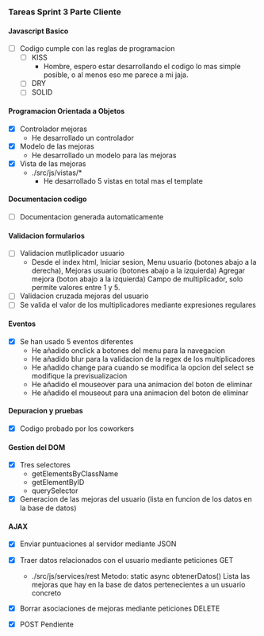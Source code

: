 ### Tareas Sprint 3 Parte Cliente

#### Javascript Basico

- [ ] Codigo cumple con las reglas de programacion
    - [ ] KISS
        - Hombre, espero estar desarrollando el codigo lo mas simple posible, o al menos eso me parece a mi jaja.
    - [ ] DRY
    - [ ] SOLID

#### Programacion Orientada a Objetos
- [x] Controlador mejoras
    - He desarrollado un controlador
- [x] Modelo de las mejoras
    - He desarrollado un modelo para las mejoras
- [x] Vista de las mejoras
    - ./src/js/vistas/* 
        - He desarrollado 5 vistas en total mas el template

#### Documentacion codigo
- [ ] Documentacion generada automaticamente

#### Validacion formularios

- [ ] Validacion mutliplicador usuario
    - Desde el index html, 
        Iniciar sesion, 
        Menu usuario (botones abajo a la derecha), 
        Mejoras usuario (botones abajo a la izquierda)
        Agregar mejora (boton abajo a la izquierda)
        Campo de multiplicador, solo permite valores entre 1 y 5.
- [ ] Validacion cruzada mejoras del usuario
- [ ] Se valida el valor de los multiplicadores mediante expresiones regulares

#### Eventos
- [x] Se han usado 5 eventos diferentes
    - He añadido onclick a botones del menu para la navegacion
    - He añadido blur para la validacion de la regex de los multiplicadores
    - He añadido change para cuando se modifica la opcion del select se modifique la previsualizacion
    - He añadido el mouseover para una animacion del boton de eliminar
    - He añadido el mouseout para una animacion del boton de eliminar

#### Depuracion y pruebas
- [x] Codigo probado por los coworkers

#### Gestion del DOM
- [x] Tres selectores
    - getElementsByClassName
    - getElementByID
    - querySelector
- [x] Generacion de las mejoras del usuario (lista en funcion de los datos en la base de datos)

#### AJAX
- [x] Enviar puntuaciones al servidor mediante JSON
- [x] Traer datos relacionados con el usuario mediante peticiones GET
    - ./src/js/services/rest 
        Metodo: static async obtenerDatos()
        Lista las mejoras que hay en la base de datos pertenecientes a un usuario concreto

- [x] Borrar asociaciones de mejoras mediante peticiones DELETE
- [x] POST Pendiente